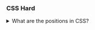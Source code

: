 ### CSS Hard

<details>
  <summary>What are the positions in CSS?</summary>
  TODO: add answer @KashishInamdar
</details>
